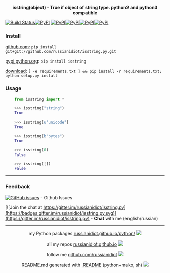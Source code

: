 <p align="center">
	<b>isstring(object) - True if object of string type. python2 and python3 compatible</b>
</p>

[![Build Status](https://travis-ci.org/russianidiot/isstring.py.svg?branch=master)](https://travis-ci.org/russianidiot/isstring.py)[![PyPI](https://img.shields.io/pypi/v/isstring.svg)](https://pypi.python.org/pypi/isstring)
[![PyPI](https://img.shields.io/pypi/pyversions/isstring.svg)](https://pypi.python.org/pypi/isstring)[![PyPI](https://img.shields.io/pypi/dm/isstring.svg)](https://pypi.python.org/pypi/isstring)[![PyPI](https://img.shields.io/pypi/dw/isstring.svg)](https://pypi.python.org/pypi/isstring)[![PyPI](https://img.shields.io/pypi/dd/isstring.svg)](https://pypi.python.org/pypi/isstring)

	

### Install

[github.com](http://github.com/russianidiot/isstring.py):
`pip install git+git://github.com/russianidiot/isstring.py.git`

[pypi.python.org](https://pypi.python.org/pypi/isstring/): `pip install isstring`

[download](https://github.com/russianidiot/isstring.py/archive/master.zip): `[ -e requirements.txt ] && pip install -r requirements.txt; python setup.py install`

	

	

	

### Usage

```python
	from isstring import *

	>>> isstring("string")
	True

	>>> isstring(u"unicode")
	True

	>>> isstring(b"bytes")
	True

	>>> isstring(0)
	False

	>>> isstring([])
	False
```

* * *

### Feedback

[![GitHub issues](https://img.shields.io/github/issues/russianidiot/isstring.py.svg)](https://github.com/russianidiot/isstring.py/issues) - Github Issues

[![Join the chat at https://gitter.im/russianidiot/isstring.py](https://badges.gitter.im/russianidiot/isstring.py.svg)](https://gitter.im/russianidiot/isstring.py) - **Chat** with me (english/russian) 

* * *

<p align="center">
my Python packages <a href="http://russianidiot.github.io/python/">russianidiot.github.io/python/</a>
<img src="http://russianidiot.github.io/images/python/16.png" />
</p>

<p align="center">
	all my repos <a href="http://russianidiot.github.io/">russianidiot.github.io</a> <img src="http://russianidiot.github.io/images/star/16.png" />
</p>

<p align="center">
	follow me <a href="http://github.com/russianidiot">github.com/russianidiot</a>
<img src="http://russianidiot.github.io/images/github/16.png" />
</p>

<p align="center">
	README.md generated with <a href="https://github.com/russianidiot-dotfiles/.README">.README</a> (python+mako, sh)
<img src="http://russianidiot.github.io/images/book/16.png">
</p>